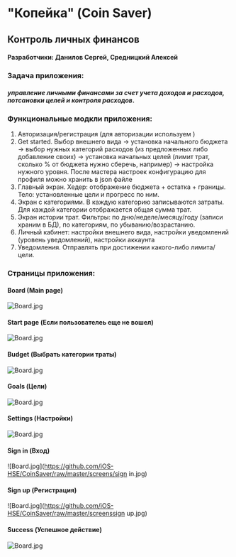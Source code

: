 # "Копейка" (Coin Saver)
## Контроль личных финансов
#### Разработчики: Данилов Сергей, Средницкий Алексей

### Задача приложения:
#### *управление личными финансами за счет учета доходов и расходов, потсановки целей и контроля расходов*.

### Функциональные модкли приложения:

1.	Авторизация/регистрация (для авторизации используем )
2.	Get started. Выбор внешнего вида -> установка начального бюджета -> выбор нужных категорий расходов (из предложенных либо добавление своих) -> установка начальных целей (лимит трат, сколько % от бюджета нужно сберечь, например) -> настройка нужного уровня. После мастера настроек конфигурацию для профиля можно хранить в json файле
3.	Главный экран. Хедер: отображение бюджета + остатка + границы. Тело: установленные цели и прогресс по ним.
4.	Экран с категориями. В каждую категорию записываются затраты. Для каждой категории отображается общая сумма трат.
5.	Экран истории трат. Фильтры: по дню/неделе/месяцу/году (записи храним в БД), по категориям, по убыванию/возрастанию.   
6.	Личный кабинет: настройки внешнего вида, настройки уведомлений (уровень уведомлений), настройки аккаунта
7.	Уведомления. Отправлять при достижении какого-либо лимита/цели.

### Страницы приложения:

#### Board (Main page)
![Board.jpg](https://github.com/iOS-HSE/CoinSaver/raw/master/screens/board.jpg)
#### Start page (Если пользователеь еще не вошел)
![Board.jpg](https://github.com/iOS-HSE/CoinSaver/raw/master/screens/start.jpg)
#### Budget (Выбрать категории траты)
![Board.jpg](https://github.com/iOS-HSE/CoinSaver/raw/master/screens/budget.jpg)
#### Goals (Цели)
![Board.jpg](https://github.com/iOS-HSE/CoinSaver/raw/master/screens/goals.jpg)
#### Settings (Настройки)
![Board.jpg](https://github.com/iOS-HSE/CoinSaver/raw/master/screens/settings.jpg)
#### Sign in (Вход)
![Board.jpg](https://github.com/iOS-HSE/CoinSaver/raw/master/screens/sign in.jpg)
#### Sign up (Регистрация)
![Board.jpg](https://github.com/iOS-HSE/CoinSaver/raw/master/screenssign up.jpg)
#### Success (Успешное действие)
![Board.jpg](https://github.com/iOS-HSE/CoinSaver/raw/master/screens/success.jpg)


